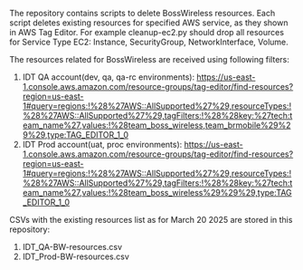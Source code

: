The repository contains scripts to delete BossWireless resources.
Each script deletes existing resources for specified AWS service, as they shown in 
AWS Tag Editor. For example cleanup-ec2.py should drop all resources for Service Type
EC2: Instance, SecurityGroup, NetworkInterface, Volume.

The resources related for BossWireless are received using following filters:
1) IDT QA account(dev, qa, qa-rc environments): https://us-east-1.console.aws.amazon.com/resource-groups/tag-editor/find-resources?region=us-east-1#query=regions:!%28%27AWS::AllSupported%27%29,resourceTypes:!%28%27AWS::AllSupported%27%29,tagFilters:!%28%28key:%27tech:team_name%27,values:!%28team_boss_wireless,team_brmobile%29%29%29,type:TAG_EDITOR_1_0
2) IDT Prod account(uat, proc environments): https://us-east-1.console.aws.amazon.com/resource-groups/tag-editor/find-resources?region=us-east-1#query=regions:!%28%27AWS::AllSupported%27%29,resourceTypes:!%28%27AWS::AllSupported%27%29,tagFilters:!%28%28key:%27tech:team_name%27,values:!%28team_boss_wireless%29%29%29,type:TAG_EDITOR_1_0

CSVs with the existing resources list as for March 20 2025 are stored in this repository:
1) IDT_QA-BW-resources.csv
2) IDT_Prod-BW-resources.csv